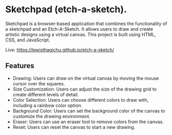 # Sketchpad (etch-a-sketch).

Sketchpad is a browser-based application that combines the functionality of a sketchpad and an Etch-A-Sketch. It allows users to draw and create artistic designs using a virtual canvas. This project is built using HTML, CSS, and JavaScript.

Live: https://lewisthagichu.github.io/etch-a-sketch/

## Features
* Drawing: Users can draw on the virtual canvas by moving the mouse cursor over the squares.
* Size Customization: Users can adjust the size of the drawing grid to create different levels of detail.
* Color Selection: Users can choose different colors to draw with, including a rainbow color option.
* Background Color: Users can set the background color of the canvas to customize the drawing environment.
* Eraser: Users can use an eraser tool to remove colors from the canvas.
* Reset: Users can reset the canvas to start a new drawing.
